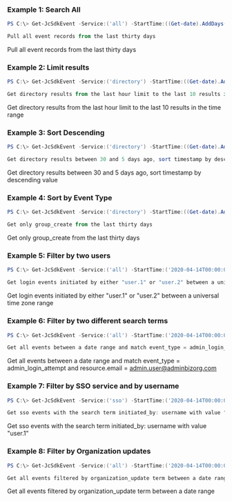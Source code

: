 ### Example 1: Search All

```powershell
PS C:\> Get-JcSdkEvent -Service:('all') -StartTime:((Get-date).AddDays(-30))

Pull all event records from the last thirty days
```

Pull all event records from the last thirty days

### Example 2: Limit results

```powershell
PS C:\> Get-JcSdkEvent -Service:('directory') -StartTime:((Get-date).AddHours(-1)) -Limit:('10')

Get directory results from the last hour limit to the last 10 results in the time range
```

Get directory results from the last hour limit to the last 10 results in the time range

### Example 3: Sort Descending

```powershell
PS C:\> Get-JcSdkEvent -Service:('directory') -StartTime:((Get-date).AddDays(-30)) -Sort:("DESC") -EndTime:((Get-date).AddDays(-5))

Get directory results between 30 and 5 days ago, sort timestamp by descending value
```

Get directory results between 30 and 5 days ago, sort timestamp by descending value

### Example 4: Sort by Event Type

```powershell
PS C:\> Get-JcSdkEvent -Service:('directory') -StartTime:((Get-date).AddDays(-30)) -Limit:('10') -searchTermAnd:@{"event_type" = "group_create"}

Get only group_create from the last thirty days
```

Get only group_create from the last thirty days

### Example 5: Filter by two users

```powershell
PS C:\> Get-JcSdkEvent -Service:('all') -StartTime:('2020-04-14T00:00:00Z') -EndTime:('2020-04-20T23:00:00Z') -SearchTermOr @{"initiated_by.username" = @("user.1", "user.2")}

Get login events initiated by either "user.1" or "user.2" between a universal time zone range
```

Get login events initiated by either "user.1" or "user.2" between a universal time zone range

### Example 6: Filter by two different search terms

```powershell
PS C:\> Get-JcSdkEvent -Service:('all') -StartTime:('2020-04-14T00:00:00Z') -EndTime:('2020-04-20T23:00:00Z') -SearchTermAnd @{"event_type" = "admin_login_attempt"; "resource.email" = "admin.user@adminbizorg.com"}

Get all events between a date range and match event_type = admin_login_attempt and resource.email = admin.user@adminbizorg.com
```

Get all events between a date range and match event_type = admin_login_attempt and resource.email = admin.user@adminbizorg.com

### Example 7: Filter by SSO service and by username

```powershell
PS C:\> Get-JcSdkEvent -Service:('sso') -StartTime:('2020-04-14T00:00:00Z')  -EndTime:('2020-04-20T23:00:00Z') -SearchTermAnd @{"initiated_by.username" = "user.1"}

Get sso events with the search term initiated_by: username with value "user.1"
```

Get sso events with the search term initiated_by: username with value "user.1"

### Example 8: Filter by Organization updates

```powershell
PS C:\> Get-JcSdkEvent -Service:('all') -StartTime:('2020-04-14T00:00:00Z') -EndTime:('2020-04-20T23:00:00Z') -SearchTermAnd @{"event_type" = "organization_update"}

Get all events filtered by organization_update term between a date range
```

Get all events filtered by organization_update term between a date range